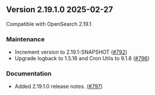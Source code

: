 ## Version 2.19.1.0 2025-02-27

Compatible with OpenSearch 2.19.1

### Maintenance
* Increment version to 2.19.1-SNAPSHOT ([#792](https://github.com/opensearch-project/common-utils/pull/792))
* Upgrade logback to 1.5.16 and Cron Utils to 9.1.8 ([#796](https://github.com/opensearch-project/common-utils/pull/796))

### Documentation
* Added 2.19.1.0 release notes. ([#797](https://github.com/opensearch-project/common-utils/pull/797))